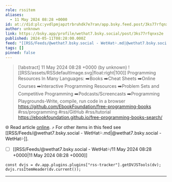 ```yaml
---
role: rssitem
aliases:
  - 11 May 2024 08:28 +0000
id: at://did:plc:yvdlpmjapztrbruhdk7e7ran/app.bsky.feed.post/3ks77rfqnxs2e
author: unknown
link: https://bsky.app/profile/wethat7.bsky.social/post/3ks77rfqnxs2e
published: 2024-05-11T08:28:00.000Z
feed: "[[RSS/Feeds/@wethat7․bsky․social - WetHat💦.md|@wethat7․bsky․social - WetHat💦]]"
tags: []
pinned: false
---
```


> [!abstract] 11 May 2024 08:28 +0000 (by unknown)
> ![[RSS/assets/RSSdefaultImage.svg|float:right|100]] Programming Resources In Many Languages: ➡️Books ➡️Cheat Sheets ➡️Online Courses ➡️Interactive Programming Resources ➡️Problem Sets and Competitive Programming ➡️Podcasts/Screencasts ➡️Programming Playgrounds-Write, compile, run code in a browser https://github.com/EbookFoundation/free-programming-books #rss/programming #rss/GitHub #rss/tutorial https://ebookfoundation.github.io/free-programming-books-search/

🌐 Read article [online](https://bsky.app/profile/wethat7.bsky.social/post/3ks77rfqnxs2e). ⤴ For other items in this feed see [[RSS/Feeds/@wethat7․bsky․social - WetHat💦.md|@wethat7․bsky․social - WetHat💦]].

- [ ] [[RSS/Feeds/@wethat7․bsky․social - WetHat💦/11 May 2024 08꞉28 +0000|11 May 2024 08꞉28 +0000]]

~~~dataviewjs
const dvjs = dv.app.plugins.plugins["rss-tracker"].getDVJSTools(dv);
dvjs.rssItemHeader(dv.current());
~~~

- - -